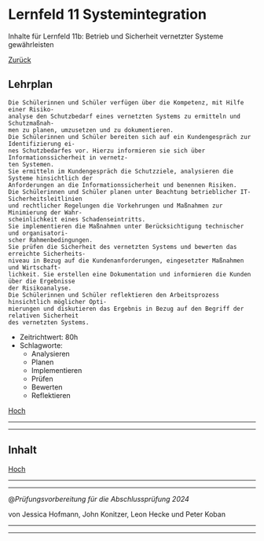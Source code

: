 # Lernfeld 11 Systemintegration

Inhalte für Lernfeld 11b: Betrieb und Sicherheit vernetzter Systeme gewährleisten

[Zurück](/README.md)

## Lehrplan

```Text
Die Schülerinnen und Schüler verfügen über die Kompetenz, mit Hilfe einer Risiko-
analyse den Schutzbedarf eines vernetzten Systems zu ermitteln und Schutzmaßnah-
men zu planen, umzusetzen und zu dokumentieren.
Die Schülerinnen und Schüler bereiten sich auf ein Kundengespräch zur Identifizierung ei-
nes Schutzbedarfes vor. Hierzu informieren sie sich über Informationssicherheit in vernetz-
ten Systemen.
Sie ermitteln im Kundengespräch die Schutzziele, analysieren die Systeme hinsichtlich der
Anforderungen an die Informationssicherheit und benennen Risiken.
Die Schülerinnen und Schüler planen unter Beachtung betrieblicher IT-Sicherheitsleitlinien
und rechtlicher Regelungen die Vorkehrungen und Maßnahmen zur Minimierung der Wahr-
scheinlichkeit eines Schadenseintritts.
Sie implementieren die Maßnahmen unter Berücksichtigung technischer und organisatori-
scher Rahmenbedingungen.
Sie prüfen die Sicherheit des vernetzten Systems und bewerten das erreichte Sicherheits-
niveau in Bezug auf die Kundenanforderungen, eingesetzter Maßnahmen und Wirtschaft-
lichkeit. Sie erstellen eine Dokumentation und informieren die Kunden über die Ergebnisse
der Risikoanalyse.
Die Schülerinnen und Schüler reflektieren den Arbeitsprozess hinsichtlich möglicher Opti-
mierungen und diskutieren das Ergebnis in Bezug auf den Begriff der relativen Sicherheit
des vernetzten Systems.
```

- Zeitrichtwert: 80h
- Schlagworte:
  - Analysieren
  - Planen
  - Implementieren
  - Prüfen
  - Bewerten
  - Reflektieren

[Hoch](#lernfeld-11-systemintegration)

---
---

## Inhalt

[Hoch](#lernfeld-11-systemintegration)

---
---

@_Prüfungsvorbereitung für die Abschlussprüfung 2024_

von Jessica Hofmann, John Konitzer, Leon Hecke und Peter Koban

---
---
